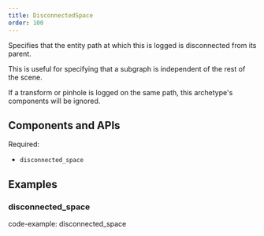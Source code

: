 ```yaml
---
title: DisconnectedSpace
order: 100
---
```


Specifies that the entity path at which this is logged is disconnected from its parent.

This is useful for specifying that a subgraph is independent of the rest of the scene.

If a transform or pinhole is logged on the same path, this archetype's components
will be ignored.

## Components and APIs

Required:
* `disconnected_space`

## Examples

### disconnected_space

code-example: disconnected_space

